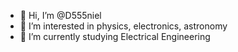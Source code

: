 - 👋 Hi, I’m @D555niel
- 👀 I’m interested in physics, electronics, astronomy
- 🌱 I’m currently studying Electrical Engineering

